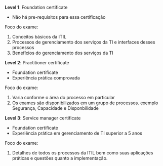 __Level 1__: Foundation certificate
* Não há pre-requisitos para essa certificação

Foco do exame:
1. Conceitos básicos da ITIL
2. Processos de gerenciamento dos serviços da TI e interfaces desses processos 
3. Benefícios do gerenciamento dos serviços da TI

__Level 2__: Practitioner certificate
* Foundation certificate
* Experiência prática comprovada

Foco do exame:
1. Varia conforme o área do processo em particular
2. Os exames são disponibilizados em um grupo de processos. exemplo Segurança, Capacidade e Disponbilidade

__Level 3__: Service manager certificate
* Foundation certificate
* Experiência prática em gerenciamento de TI superior a 5 anos

Foco do exame:
1. Detalhes de todos os processos da ITIL bem como suas aplicações práticas e questões quanto a implementação.
